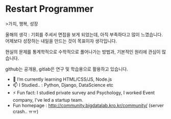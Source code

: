 <h1>Restart Programmer</h1>
>가치, 행복, 성장

올해의 생각 : 기회를 주셔서 면접을 보게 되었는데, 아직 부족하다고 많이 느꼈습니다. 어제보다 성장하는 내일을 만드는 것이 목표이자 생각입니다.

현실의 문제를 통계학적으로 수학적으로 풀어나가는 방법과, 기본적인 원리에 관심이 많습니다.

github는 공개용, gitlab은 연구 및 학습용으로 활용하고 있습니다.

- 🌱 I’m currently learning HTML/CSS/JS, Node.js
- 📫 I Studied.. :  Python, Django, DataScience etc
- ⚡ Fun fact: I studied  private survey and Psychology, I worked Event company, I've led a startup team.
- Fun homepage : http://community.bigdatalab.kro.kr/community/ (server crash.. ㅠㅠ)
<!--
**Hyeonproject/Hyeonproject** is a ✨ _special_ ✨ repository because its `README.md` (this file) appears on your GitHub profile.

Here are some ideas to get you started:

- 🔭 I’m currently working on ...
- 🌱 I’m currently learning ...
- 👯 I’m looking to collaborate on ...
- 🤔 I’m looking for help with ...
- 💬 Ask me about ...
- 📫 How to reach me: ...
- 😄 Pronouns: ...
- ⚡ Fun fact: ...
-->

